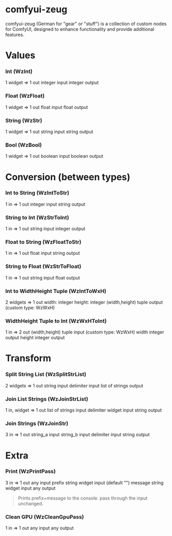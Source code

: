 # comfyui-zeug

comfyui-zeug (German for "gear" or "stuff") is a collection of custom nodes for ComfyUI, designed to enhance functionality and provide additional features.

<!-- internal node prefix name `Wz` -->

# Values

### Int (WzInt)
1 widget => 1 out
integer input
integer output

### Float (WzFloat)
1 widget => 1 out
float input
float output

### String (WzStr)
1 widget => 1 out
string input
string output

### Bool (WzBool)
1 widget => 1 out
boolean input
boolean output

# Conversion (between types)

### Int to String (WzIntToStr)
1 in => 1 out
integer input
string output

### String to Int (WzStrToInt)
1 in => 1 out
string input
integer output

### Float to String (WzFloatToStr)
1 in => 1 out
float input
string output

### String to Float (WzStrToFloat)
1 in => 1 out
string input
float output

### Int to WidthHeight Tuple (WzIntToWxH)
2 widgets => 1 out
width: integer
height: integer
(width,height) tuple output (custom type: WzWxH)

### WidthHeight Tuple to Int (WzWxHToInt)
1 in => 2 out
(width,height) tuple input  (custom type: WzWxH)
width integer output
height integer output

# Transform

### Split String List (WzSplitStrList)
2 widgets => 1 out
string input
delimiter input
list of strings output

### Join List Strings (WzJoinStrList)
1 in, widget => 1 out
list of strings input
delimiter widget input
string output

### Join Strings (WzJoinStr)
3 in => 1 out
string_a input
string_b input
delimiter input
string output

<!-- # Control (flow) -->

# Extra

### Print (WzPrintPass)
3 in => 1 out
any input
prefix string widget input (default "")
message string widget input
any output
> Prints prefix+message to the console. pass through the input unchanged.

### Clean GPU (WzCleanGpuPass)
1 in => 1 out
any input
any output